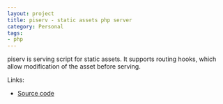 ```yaml
---
layout: project
title: piserv - static assets php server
category: Personal
tags:
- php
---
```

piserv is serving script for static assets. It supports routing hooks, which allow modification of the asset before serving.

Links:

* [Source code](https://github.com/aquilax/piserv)
